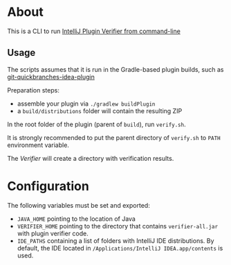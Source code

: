 # About

This is a CLI to run [IntelliJ Plugin Verifier from command-line](https://github.com/JetBrains/intellij-plugin-verifier)

Usage
-----

The scripts assumes that it is run in the Gradle-based plugin builds, such as [git-quickbranches-idea-plugin](https://github.com/novotnyr/git-quickbranches-idea-plugin)

Preparation steps:

- assemble your plugin via `./gradlew buildPlugin`
- a `build/distributions` folder will contain the resulting ZIP

In the root folder of the plugin (parent of `build`), run `verify.sh`.

It is strongly recommended to put the parent directory of `verify.sh` to `PATH` environment variable.

The *Verifier* will create a directory with verification results.

# Configuration

The following variables must be set and exported:

- `JAVA_HOME` pointing to the location of Java
- `VERIFIER_HOME` pointing to the directory that contains `verifier-all.jar` with plugin verifier code. 
- `IDE_PATHS` containing a list of folders with IntelliJ IDE distributions. By default, the IDE located in `/Applications/IntelliJ IDEA.app/contents` is used. 
